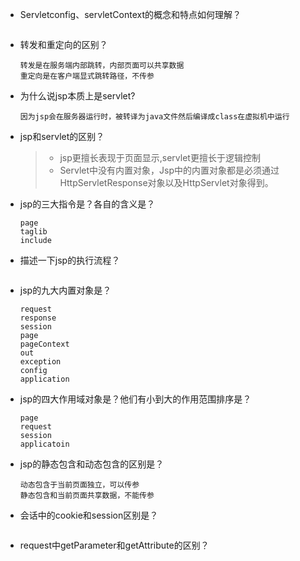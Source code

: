 * Servletconfig、servletContext的概念和特点如何理解？

  ```
  
  ```

* 转发和重定向的区别？

  ```
  转发是在服务端内部跳转，内部页面可以共享数据
  重定向是在客户端显式跳转路径，不传参
  ```


* 为什么说jsp本质上是servlet?

  ```
  因为jsp会在服务器运行时，被转译为java文件然后编译成class在虚拟机中运行
  ```


* jsp和servlet的区别？


  > * jsp更擅长表现于页面显示,servlet更擅长于逻辑控制
  > * Servlet中没有内置对象，Jsp中的内置对象都是必须通过HttpServletResponse对象以及HttpServlet对象得到。



* jsp的三大指令是？各自的含义是？

  ```
  page
  taglib
  include
  ```


* 描述一下jsp的执行流程？

  ```
  
  ```


* jsp的九大内置对象是？

  ```
  request
  response
  session
  page
  pageContext
  out
  exception
  config
  application
  ```


* jsp的四大作用域对象是？他们有小到大的作用范围排序是？

  ```
  page
  request
  session
  applicatoin
  ```


* jsp的静态包含和动态包含的区别是？

  ```
  动态包含于当前页面独立，可以传参
  静态包含和当前页面共享数据，不能传参
  ```


* 会话中的cookie和session区别是？

  ```
  
  ```

* request中getParameter和getAttribute的区别？

